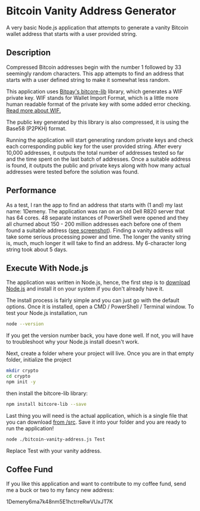# Bitcoin Vanity Address Generator
A very basic Node.js application that attempts to generate a vanity Bitcoin wallet address that starts with a user provided string.

## Description
Compressed Bitcoin addresses begin with the number 1 followed by 33 seemingly random characters. This app attempts to find an address that starts with a user defined string to make it somewhat less random.

This application uses [Bitpay's bitcore-lib](https://github.com/bitpay/bitcore/tree/v8.0.0/packages/bitcore-lib) library, which generates a WIF private key. WIF stands for Wallet Import Format, which is a little more human readable format of the private key with some added error checking. [Read more about WIF.](https://en.bitcoin.it/wiki/Wallet_import_format)

The public key generated by this library is also compressed, it is using the Base58 (P2PKH) format.

Running the application will start generating random private keys and check each corresponding public key for the user provided string. After every 10,000 addresses, it outputs the total number of addresses tested so far and the time spent on the last batch of addresses. Once a suitable address is found, it outputs the public and private keys along with how many actual addresses were tested before the solution was found.

## Performance
As a test, I ran the app to find an address that starts with (1 and) my last name: 1Demeny. The application was ran on an old Dell R820 server that has 64 cores. 48 separate instances of PowerShell were opened and they all churned about 150 - 200 million addresses each before one of them found a suitable address ([see screenshot](/img/found.png)). Finding a vanity address will take some serious processing power and time. The longer the vanity string is, much, much longer it will take to find an address. My 6-character long string took about 5 days.

## Execute With Node.js
The application was written in Node.js, hence, the first step is to [download Node.js](https://nodejs.org/en/download/) and install it on your system if you don't already have it.

The install process is fairly simple and you can just go with the default options. Once it is installed, open a CMD / PowerShell / Terminal window. To test your Node.js installation, run

```bash
node --version
```

If you get the version number back, you have done well. If not, you will have to troubleshoot why your Node.js install doesn't work.

Next, create a folder where your project will live. Once you are in that empty folder, initialize the project

```bash
mkdir crypto
cd crypto
npm init -y
```

then install the bitcore-lib library:

```bash
npm install bitcore-lib --save
```

Last thing you will need is the actual application, which is a single file that you can download [from /src](src/bitcoin-vanity-address.js). Save it into your folder and you are ready to run the application!

```bash
node ./bitcoin-vanity-address.js Test
```

Replace Test with your vanity address.

## Coffee Fund
If you like this application and want to contribute to my coffee fund, send me a buck or two to my fancy new address:

1Demeny6ma7k48nm5E1hctrreRwVUxJT7K